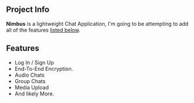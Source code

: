 ## Project Info
**Nimbus** is a lightweight Chat Application, I'm going to be attempting to add all of the features [listed below](#Features).

## Features

- Log In / Sign Up
- End-To-End Encryption.
- Audio Chats
- Group Chats
- Media Upload
- And likely More.
